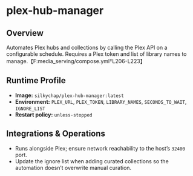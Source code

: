 <!--
title: plex-hub-manager
description:
published: true
date: 2025-10-19T08:57:42Z
tags:
editor: markdown
-->

# plex-hub-manager

## Overview
Automates Plex hubs and collections by calling the Plex API on a configurable schedule. Requires a Plex token and list of library names to manage.【F:media_serving/compose.yml†L206-L223】

## Runtime Profile
- **Image:** `silkychap/plex-hub-manager:latest`
- **Environment:** `PLEX_URL`, `PLEX_TOKEN`, `LIBRARY_NAMES`, `SECONDS_TO_WAIT`, `IGNORE_LIST`
- **Restart policy:** `unless-stopped`

## Integrations & Operations
- Runs alongside Plex; ensure network reachability to the host’s `32400` port.
- Update the ignore list when adding curated collections so the automation doesn’t overwrite manual curation.
